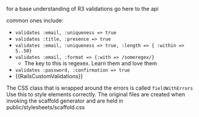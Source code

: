 for a base understanding of R3 validations go here to the api

common ones include:

* `validates :email, :uniqueness => true`
* `validates :title, :presence => true`
* `validates :email, :uniqueness => true, :length => { :within => 5..50}`
* `validates :email, :format => {:with => /someregex/}`
  * The key to this is regexex. Learn them and love them
* `validates :password, :confirmation => true`
* {{RailsCustomValidations}}

The CSS class that is wrapped around the errors is called `fieldWithErrors`
Use this to style elements correctly. The original files are created when invoking the scaffold generator and are held in public/stylesheets/scaffold.css